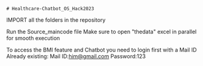     # Healthcare-Chatbot_OS_Hack2023
IMPORT all the folders in the repository                                              

Run the Source_maincode file 
Make sure to open "thedata" excel in parallel for smooth execution  

To access the BMI feature and Chatbot you need to login first with a Mail ID
Already existing:
Mail ID:him@gmail.com
Password:123
